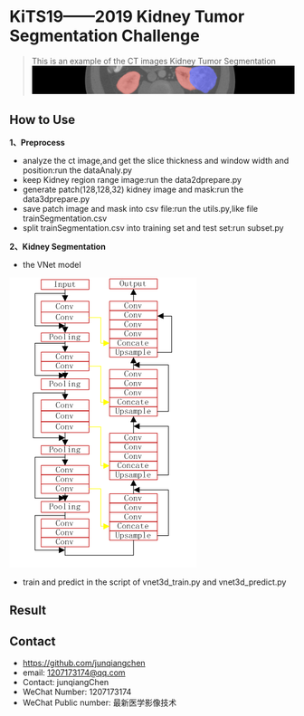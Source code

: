 # KiTS19——2019 Kidney Tumor Segmentation Challenge
> This is an example of the CT images Kidney Tumor Segmentation
![](KiTS19_header.png)

## How to Use

**1、Preprocess**

* analyze the ct image,and get the slice thickness and window width and position:run the dataAnaly.py
* keep Kidney region range image:run the data2dprepare.py
* generate patch(128,128,32) kidney image and mask:run the data3dprepare.py
* save patch image and mask into csv file:run the utils.py,like file trainSegmentation.csv
* split trainSegmentation.csv into training set and test set:run subset.py

**2、Kidney Segmentation**
* the VNet model

![](3dVNet.png) 

* train and predict in the script of vnet3d_train.py and vnet3d_predict.py


## Result


## Contact
* https://github.com/junqiangchen
* email: 1207173174@qq.com
* Contact: junqiangChen
* WeChat Number: 1207173174
* WeChat Public number: 最新医学影像技术
